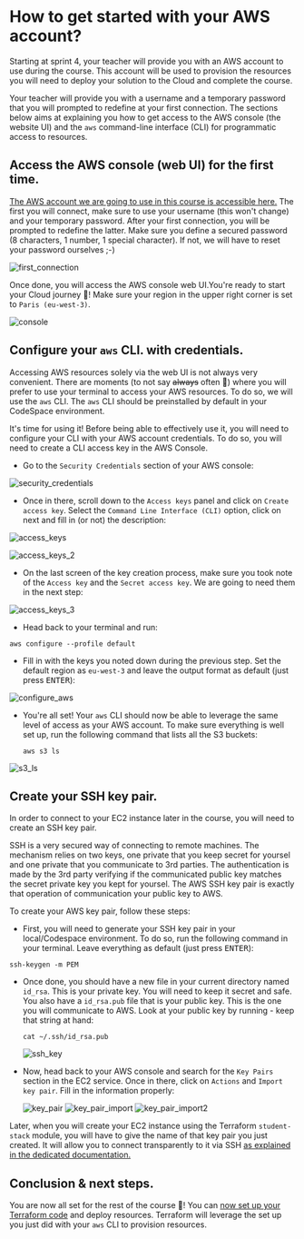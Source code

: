 # How to get started with your AWS account?

Starting at sprint 4, your teacher will provide you with an AWS account to use during the course. This 
account will be used to provision the resources you will need to deploy your solution to the Cloud and
complete the course. 

Your teacher will provide you with a username and a temporary password that you will prompted to redefine 
at your first connection. The sections below aims at explaining you how to get access to the AWS console
(the website UI) and the `aws` command-line interface (CLI) for programmatic access to resources.

## Access the AWS console (web UI) for the first time. 

[The AWS account we are going to use in this course is accessible here.](https://516454187396.signin.aws.amazon.com/console)
The first you will connect, make sure to use your username (this won't change) and your temporary password.
After your first connection, you will be prompted to redefine the latter. Make sure you define a secured
password (8 characters, 1 number, 1 special character). If not, we will have to reset your password ourselves ;-)

![first_connection](img/first_connection.png)

Once done, you will access the AWS console web UI.You're ready to start your Cloud journey 🚀!
Make sure your region in the upper right corner is set to `Paris (eu-west-3)`.

![console](img/aws_console.png)

## Configure your `aws` CLI. with credentials. 

Accessing AWS resources solely via the web UI is not always very convenient. There are moments (to not 
say ~~always~~ often 😬) where you will prefer to use your terminal to access your AWS resources. To do
so, we will use the `aws` CLI. The `aws` CLI should be preinstalled by default in your CodeSpace environment.

It's time for using it! Before being able to effectively use it, you will need to configure your CLI with 
your AWS account credentials. To do so, you will need to create a CLI access key in the AWS Console.

* Go to the `Security Credentials` section of your AWS console:

![security_credentials](./img/security_credentials_menu.png)

* Once in there, scroll down to the `Access keys` panel and click on `Create access key`. Select the 
`Command Line Interface (CLI)` option, click on next and fill in (or not) the description:

![access_keys](./img/access_keys.png)

![access_keys_2](./img/access_keys_2.png)

* On the last screen of the key creation process, make sure you took note of the `Access key` and the
`Secret access key`. We are going to need them in the next step:

![access_keys_3](./img/access_keys_3.png)

* Head back to your terminal and run:
```
aws configure --profile default
```

* Fill in with the keys you noted down during the previous step. Set the default region as `eu-west-3` 
  and leave the output format as default (just press <kbd>ENTER</kbd>):

![configure_aws](./img/aws_configure.png)

* You're all set! Your `aws` CLI should now be able to leverage the same level of access as your AWS account.
  To make sure everything is well set up, run the following command that lists all the S3 buckets:
  ```
  aws s3 ls
  ```

![s3_ls](./img/aws_s3_ls.png)

## Create your SSH key pair.

In order to connect to your EC2 instance later in the course, you will need to create an SSH key pair. 

SSH is a very secured way of connecting to remote machines. The mechanism relies on two keys, one private
that you keep secret for yoursel and one private that you communicate to 3rd parties. The authentication
is made by the 3rd party verifying if the communicated public key matches the secret private key you 
kept for yoursel. The AWS SSH key pair is exactly that operation of communication your public key to AWS.

To create your AWS key pair, follow these steps:

* First, you will need to generate your SSH key pair in your local/Codespace environment. To do so, 
run the following command in your terminal. Leave everything as default (just press <kbd>ENTER</kbd>):
```
ssh-keygen -m PEM
```

* Once done, you should have a new file in your current directory named `id_rsa`. This is your private key.
  You will need to keep it secret and safe. You also have a `id_rsa.pub` file that is your public key.
  This is the one you will communicate to AWS. Look at your public key by running - keep that string at hand:
  ```
  cat ~/.ssh/id_rsa.pub
  ```

  ![ssh_key](./img/ssh_keygen.png)

* Now, head back to your AWS console and search for the `Key Pairs` section in the EC2 service.
  Once in there, click on `Actions` and `Import key pair`. Fill in the information properly:

  ![key_pair](./img/key_pair.png)
  ![key_pair_import](./img/create_key_pair.png)
  ![key_pair_import2](./img/import_keypair.png)

Later, when you will create your EC2 instance using the Terraform `student-stack` module, you will 
have to give the name of that key pair you just created. It will allow you to connect transparently
to it via SSH [as explained in the dedicated documentation.](run_your_app.md)

## Conclusion & next steps.

You are now all set for the rest of the course 🎉! You can [now set up your Terraform code](terraform_get_started.md) 
and deploy resources. Terraform will leverage the set up you just did with your `aws` CLI to provision resources.
